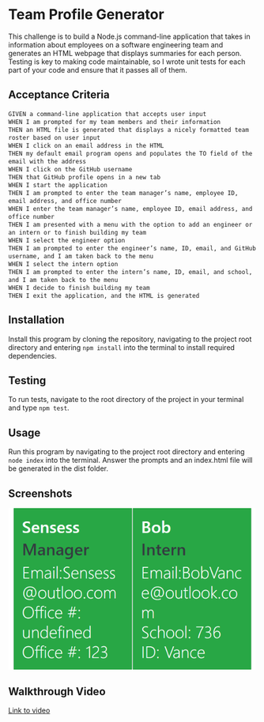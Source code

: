 # Team Profile Generator

This challenge is to build a Node.js command-line application that takes in information about employees on a software engineering team and generates an HTML webpage that displays summaries for each person. Testing is key to making code maintainable, so I wrote unit tests for each part of your code and ensure that it passes all of them.

## Acceptance Criteria 
```
GIVEN a command-line application that accepts user input
WHEN I am prompted for my team members and their information
THEN an HTML file is generated that displays a nicely formatted team roster based on user input
WHEN I click on an email address in the HTML
THEN my default email program opens and populates the TO field of the email with the address
WHEN I click on the GitHub username
THEN that GitHub profile opens in a new tab
WHEN I start the application
THEN I am prompted to enter the team manager’s name, employee ID, email address, and office number
WHEN I enter the team manager’s name, employee ID, email address, and office number
THEN I am presented with a menu with the option to add an engineer or an intern or to finish building my team
WHEN I select the engineer option
THEN I am prompted to enter the engineer’s name, ID, email, and GitHub username, and I am taken back to the menu
WHEN I select the intern option
THEN I am prompted to enter the intern’s name, ID, email, and school, and I am taken back to the menu
WHEN I decide to finish building my team
THEN I exit the application, and the HTML is generated
```

## Installation

Install this program by cloning the repository, navigating to the project root directory and entering `npm install` into the terminal to install required dependencies.

## Testing

To run tests, navigate to the root directory of the project in your terminal and type `npm test`.

## Usage

Run this program by navigating to the project root directory and entering `node index` into the terminal. Answer the prompts and an index.html file will be generated in the dist folder.

## Screenshots

<img src="https://github.com/amadayasuki/TeamProfileGenerator/blob/main/Screenshot.png?raw=true" style="width: 500px"/>

## Walkthrough Video

[Link to video](https://drive.google.com/file/d/1loUee9DDRgPlyI8Rs-VZPBkV4eL_-rdI/view)

